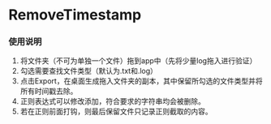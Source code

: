 # RemoveTimestamp

### 使用说明

1. 将文件夹（不可为单独一个文件）拖到app中（先将少量log拖入进行验证）
2. 勾选需要查找文件类型（默认为.txt和.log）
3. 点击Export，在桌面生成拖入文件夹的副本，其中保留所勾选的文件类型并将所有时间戳去除。
4. 正则表达式可以修改添加，符合要求的字符串均会被删除。
5. 若在正则前面打钩，则最后保留文件只记录正则截取的内容。